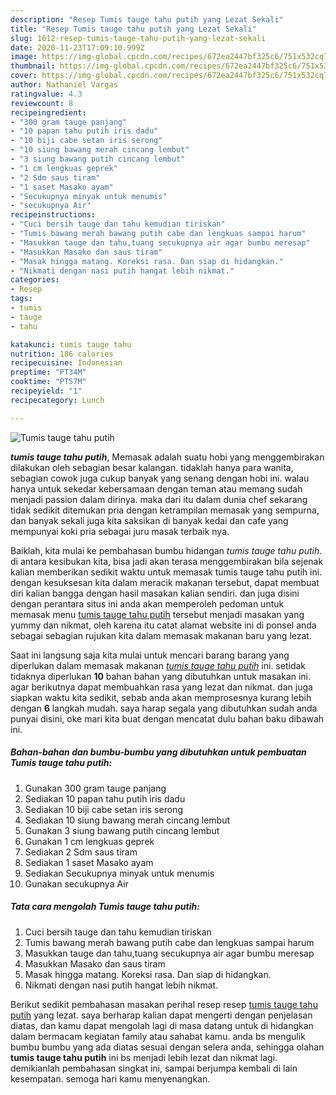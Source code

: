 ```yaml
---
description: "Resep Tumis tauge tahu putih yang Lezat Sekali"
title: "Resep Tumis tauge tahu putih yang Lezat Sekali"
slug: 1612-resep-tumis-tauge-tahu-putih-yang-lezat-sekali
date: 2020-11-23T17:09:10.999Z
image: https://img-global.cpcdn.com/recipes/672ea2447bf325c6/751x532cq70/tumis-tauge-tahu-putih-foto-resep-utama.jpg
thumbnail: https://img-global.cpcdn.com/recipes/672ea2447bf325c6/751x532cq70/tumis-tauge-tahu-putih-foto-resep-utama.jpg
cover: https://img-global.cpcdn.com/recipes/672ea2447bf325c6/751x532cq70/tumis-tauge-tahu-putih-foto-resep-utama.jpg
author: Nathaniel Vargas
ratingvalue: 4.3
reviewcount: 8
recipeingredient:
- "300 gram tauge panjang"
- "10 papan tahu putih iris dadu"
- "10 biji cabe setan iris serong"
- "10 siung bawang merah cincang lembut"
- "3 siung bawang putih cincang lembut"
- "1 cm lengkuas geprek"
- "2 Sdm saus tiram"
- "1 saset Masako ayam"
- "Secukupnya minyak untuk menumis"
- "secukupnya Air"
recipeinstructions:
- "Cuci bersih tauge dan tahu kemudian tiriskan"
- "Tumis bawang merah bawang putih cabe dan lengkuas sampai harum"
- "Masukkan tauge dan tahu,tuang secukupnya air agar bumbu meresap"
- "Masukkan Masako dan saus tiram"
- "Masak hingga matang. Koreksi rasa. Dan siap di hidangkan."
- "Nikmati dengan nasi putih hangat lebih nikmat."
categories:
- Resep
tags:
- tumis
- tauge
- tahu

katakunci: tumis tauge tahu 
nutrition: 186 calories
recipecuisine: Indonesian
preptime: "PT34M"
cooktime: "PT57M"
recipeyield: "1"
recipecategory: Lunch

---
```



![Tumis tauge tahu putih](https://img-global.cpcdn.com/recipes/672ea2447bf325c6/751x532cq70/tumis-tauge-tahu-putih-foto-resep-utama.jpg)

<b><i>tumis tauge tahu putih</i></b>, Memasak adalah suatu hobi yang menggembirakan dilakukan oleh sebagian besar kalangan. tidaklah hanya para wanita, sebagian cowok juga cukup banyak yang senang dengan hobi ini. walau hanya untuk sekedar kebersamaan dengan teman atau memang sudah menjadi passion dalam dirinya. maka dari itu dalam dunia chef sekarang tidak sedikit ditemukan pria dengan ketrampilan memasak yang sempurna, dan banyak sekali juga kita saksikan di banyak kedai dan cafe yang mempunyai koki pria sebagai juru masak terbaik nya.

Baiklah, kita mulai ke pembahasan bumbu hidangan <i>tumis tauge tahu putih</i>. di antara kesibukan kita, bisa jadi akan terasa menggembirakan bila sejenak kalian memberikan sedikit waktu untuk memasak tumis tauge tahu putih ini. dengan kesuksesan kita dalam meracik makanan tersebut, dapat membuat diri kalian bangga dengan hasil masakan kalian sendiri. dan juga disini dengan perantara situs ini anda akan memperoleh pedoman untuk memasak menu <u>tumis tauge tahu putih</u> tersebut menjadi masakan yang yummy dan nikmat, oleh karena itu catat alamat website ini di ponsel anda sebagai sebagian rujukan kita dalam memasak makanan baru yang lezat.




Saat ini langsung saja kita mulai untuk mencari barang barang yang diperlukan dalam memasak makanan <u><i>tumis tauge tahu putih</i></u> ini. setidak tidaknya diperlukan <b>10</b> bahan bahan yang dibutuhkan untuk masakan ini. agar berikutnya dapat membuahkan rasa yang lezat dan nikmat. dan juga siapkan waktu kita sedikit, sebab anda akan memprosesnya kurang lebih dengan <b>6</b> langkah mudah. saya harap segala yang dibutuhkan sudah anda punyai disini, oke mari kita buat dengan mencatat dulu bahan baku dibawah ini.

<!--inarticleads1-->

##### Bahan-bahan dan bumbu-bumbu yang dibutuhkan untuk pembuatan Tumis tauge tahu putih:

1. Gunakan 300 gram tauge panjang
1. Sediakan 10 papan tahu putih iris dadu
1. Sediakan 10 biji cabe setan iris serong
1. Sediakan 10 siung bawang merah cincang lembut
1. Gunakan 3 siung bawang putih cincang lembut
1. Gunakan 1 cm lengkuas geprek
1. Sediakan 2 Sdm saus tiram
1. Sediakan 1 saset Masako ayam
1. Sediakan Secukupnya minyak untuk menumis
1. Gunakan secukupnya Air




<!--inarticleads2-->

##### Tata cara mengolah Tumis tauge tahu putih:

1. Cuci bersih tauge dan tahu kemudian tiriskan
1. Tumis bawang merah bawang putih cabe dan lengkuas sampai harum
1. Masukkan tauge dan tahu,tuang secukupnya air agar bumbu meresap
1. Masukkan Masako dan saus tiram
1. Masak hingga matang. Koreksi rasa. Dan siap di hidangkan.
1. Nikmati dengan nasi putih hangat lebih nikmat.




Berikut sedikit pembahasan masakan perihal resep resep <u>tumis tauge tahu putih</u> yang lezat. saya berharap kalian dapat mengerti dengan penjelasan diatas, dan kamu dapat mengolah lagi di masa datang untuk di hidangkan dalam bermacam kegiatan family atau sahabat kamu. anda bs mengulik bumbu bumbu yang ada diatas sesuai dengan selera anda, sehingga olahan <b>tumis tauge tahu putih</b> ini bs menjadi lebih lezat dan nikmat lagi. demikianlah pembahasan singkat ini, sampai berjumpa kembali di lain kesempatan. semoga hari kamu menyenangkan.
